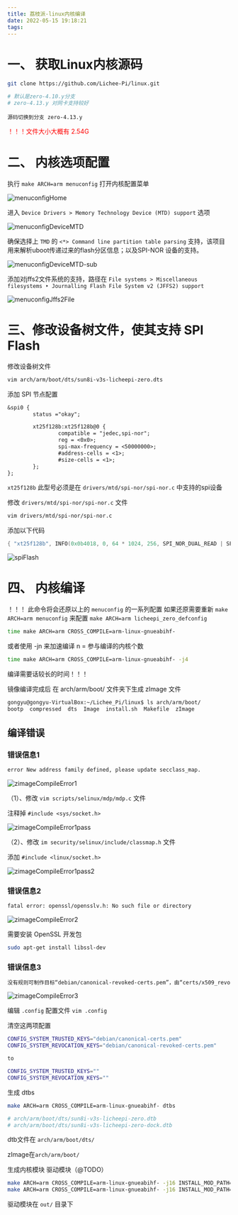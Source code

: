 ```yaml
---
title: 荔枝派-linux内核编译
date: 2022-05-15 19:18:21
tags:
---
```


# 一、 获取Linux内核源码

```bash
git clone https://github.com/Lichee-Pi/linux.git

# 默认是zero-4.10.y分支
# zero-4.13.y 对网卡支持较好
```
`源码切换到分支 zero-4.13.y`

<p style="color: red;"> ！！！文件大小大概有 2.54G </p>

# 二、 内核选项配置

执行 `make ARCH=arm menuconfig` 打开内核配置菜单

![menuconfigHome](/Dom/imgs/2022_04_07/menuconfigHome.png)

<!-- more -->

进入 `Device Drivers > Memory Technology Device (MTD) support` 选项

![menuconfigDeviceMTD](/Dom/imgs/2022_04_07/menuconfigDeviceMTD.png)

确保选择上 `TMD` 的 `<*> Command line partition table parsing`  支持，该项目用来解析uboot传递过来的flash分区信息；以及SPI-NOR 设备的支持。

![menuconfigDeviceMTD-sub](/Dom/imgs/2022_04_07/menuconfigDeviceMTD-sub.png)

添加对jffs2文件系统的支持，路径在 `File systems > Miscellaneous filesystems ‣ Journalling Flash File System v2 (JFFS2) support`

![menuconfigJffs2File](/Dom/imgs/2022_04_07/menuconfigJffs2File.png)

# 三、修改设备树文件，使其支持 SPI Flash

修改设备树文件

```bash
vim arch/arm/boot/dts/sun8i-v3s-licheepi-zero.dts
```

添加 SPI 节点配置

```dtd
&spi0 {
        status ="okay";

        xt25f128b:xt25f128b@0 {
                compatible = "jedec,spi-nor";
                reg = <0x0>;
                spi-max-frequency = <50000000>;
                #address-cells = <1>;
                #size-cells = <1>;
        };
};
```

`xt25f128b` 此型号必须是在 `drivers/mtd/spi-nor/spi-nor.c` 中支持的spi设备

修改 `drivers/mtd/spi-nor/spi-nor.c` 文件

```bash
vim drivers/mtd/spi-nor/spi-nor.c
```
添加以下代码
```c
{ "xt25f128b", INFO(0x0b4018, 0, 64 * 1024, 256, SPI_NOR_DUAL_READ | SPI_NOR_QUAD_READ) },
```
![spiFlash](/Dom/imgs/2022_04_07/spiFlash.png)


# 四、 内核编译

！！！ 此命令将会还原以上的 `menuconfig` 的一系列配置  如果还原需要重新 `make ARCH=arm menuconfig` 来配置 `make ARCH=arm licheepi_zero_defconfig `

```bash
time make ARCH=arm CROSS_COMPILE=arm-linux-gnueabihf-
```

或者使用 -jn 来加速编译 n = 参与编译的内核个数

```bash
time make ARCH=arm CROSS_COMPILE=arm-linux-gnueabihf- -j4
```

编译需要话较长的时间！！！

镜像编译完成后  在 arch/arm/boot/ 文件夹下生成 zImage 文件

```bash
gongyu@gongyu-VirtualBox:~/Lichee_Pi/linux$ ls arch/arm/boot/
bootp  compressed  dts  Image  install.sh  Makefile  zImage
```

## 编译错误

### 错误信息1

```bash
error New address family defined, please update secclass_map.
```

![zimageCompileError1](/Dom/imgs/2022_04_07/zimageCompileError1.png)

（1）、修改 `vim scripts/selinux/mdp/mdp.c` 文件

注释掉 `#include <sys/socket.h>`

![zimageCompileError1pass](/Dom/imgs/2022_04_07/zimageCompileError1pass.png)

（2）、修改 `im security/selinux/include/classmap.h` 文件

添加 `#include <linux/socket.h>`

![zimageCompileError1pass2](/Dom/imgs/2022_04_07/zimageCompileError1pass2.png)

### 错误信息2

```bash
fatal error: openssl/opensslv.h: No such file or directory
```

![zimageCompileError2](/Dom/imgs/2022_04_07/zimageCompileError2.png)

需要安装 OpenSSL 开发包

```bash
sudo apt-get install libssl-dev
```

### 错误信息3

```bash
没有规则可制作目标“debian/canonical-revoked-certs.pem”，由“certs/x509_revocation_list” 需求。 停止。
```

![zimageCompileError3](/Dom/imgs/2022_04_07/zimageCompileError3.png)

编辑 `.config` 配置文件 `vim .config`

清空这两项配置

```bash
CONFIG_SYSTEM_TRUSTED_KEYS="debian/canonical-certs.pem"
CONFIG_SYSTEM_REVOCATION_KEYS="debian/canonical-revoked-certs.pem"

to

CONFIG_SYSTEM_TRUSTED_KEYS=""
CONFIG_SYSTEM_REVOCATION_KEYS=""
```

生成 dtbs

```bash
make ARCH=arm CROSS_COMPILE=arm-linux-gnueabihf- dtbs

# arch/arm/boot/dts/sun8i-v3s-licheepi-zero.dtb
# arch/arm/boot/dts/sun8i-v3s-licheepi-zero-dock.dtb
```

dtb文件在 `arch/arm/boot/dts/`

zImage在`arch/arm/boot/`

生成内核模块 驱动模块（@TODO）

```bash
make ARCH=arm CROSS_COMPILE=arm-linux-gnueabihf- -j16 INSTALL_MOD_PATH=out modules
make ARCH=arm CROSS_COMPILE=arm-linux-gnueabihf- -j16 INSTALL_MOD_PATH=out modules_install
```

驱动模块在 `out/` 目录下

